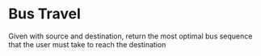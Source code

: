 # Bus Travel
 Given with source and destination, return the most optimal bus sequence that the user must take to reach the destination
